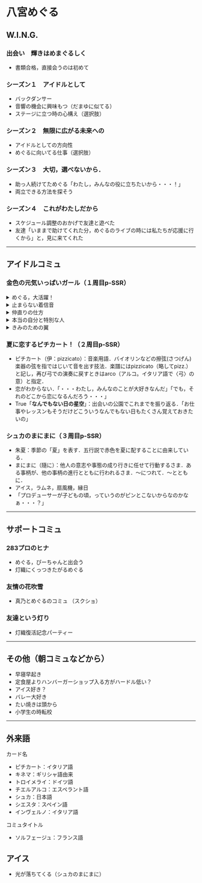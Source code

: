 # 八宮めぐる

## W.I.N.G.

### 出会い　輝きはめまぐるしく
- 書類合格，直接会うのは初めて

### シーズン１　アイドルとして
- バックダンサー
- 音響の機会に興味もつ（だまゆに似てる）
- ステージに立つ時の心構え（選択肢）

### シーズン２　無限に広がる未来への
- アイドルとしての方向性
- めぐるに向いてる仕事（選択肢）

### シーズン３　大切，選べないから．
- 助っ人続けてためぐる「わたし，みんなの役に立ちたいから・・・！」
- 両立できる方法を探そう

### シーズン４　これがわたしだから
- スケジュール調整のおかげで友達と遊べた
- 友達「いままで助けてくれた分，めぐるのライブの時には私たちが応援に行くから」と，見に来てくれた

---

## アイドルコミュ

### 金色の元気いっぱいガール（１周目p-SSR）
<details><summary>めぐる，大活躍！</summary><div>

</div></details>

<details><summary>止まらない着信音</summary><div>

</div></details>
<details><summary>仲直りの仕方</summary><div>

</div></details>
<details><summary>本当の自分と特別な人</summary><div>

- 「わたしはプロデューサーが思ってるよりずっと臆病で・・・」
- 選択肢「そんなこと言ってると，誤解されるぞ」→「プロデューサーだから言ったんだもん」

</div></details>

<details><summary>きみのための翼</summary><div>

</div></details>

### 夏に恋するピチカート！（２周目p-SSR）
- ピチカート（伊：pizzicato）：音楽用語．バイオリンなどの擦弦(さつげん)楽器の弦を指ではじいて音を出す技法．楽譜にはpizzicato（略してpizz.）と記し，再び弓での演奏に戻すときはarco（アルコ。イタリア語で〈弓〉の意）と指定．
- 恋がわからない．「・・・わたし，みんなのことが大好きなんだ」「でも，それのどこから恋になるんだろう・・・」
- True「**なんでもない日の星空**」：出会いの公園でこれまでを振り返る．「お仕事やレッスンもそうだけどこういうなんでもない日もたくさん覚えておきたいの」

### シュカのまにまに（３周目p-SSR）
- 朱夏：季節の「夏」を表す．五行説で赤色を夏に配することに由来している．
- まにまに（隨に）：他人の意志や事態の成り行きに任せて行動するさま．ある事柄が、他の事柄の進行とともに行われるさま．〜につれて．〜とともに．
- アイス，ラムネ，扇風機，縁日
- 「プロデューサーが子どもの頃，っていうのがピンとこないからなのかなぁ・・・？」

---

## サポートコミュ

### 283プロのヒナ
- めぐる，ぴーちゃんと出会う
- 灯織にくっつきたがるめぐる

### 友情の花吹雪
- 真乃とめぐるのコミュ
（スクショ）

### 友達という灯り
- 灯織復活記念パーティー

---

## その他（朝コミュなどから）
- 早寝早起き
- 定食屋よりハンバーガーショップ入る方がハードル低い？
- アイス好き？
- バレー大好き
- たい焼きは頭から
- 小学生の時転校

---

## 外来語
カード名
- ピチカート：イタリア語
- キネマ：ギリシャ語由来
- トロイメライ：ドイツ語
- チエルアルコ：エスペラント語
- シュカ：日本語
- シエスタ：スペイン語
- インヴェルノ：イタリア語

コミュタイトル
- ソルフェージュ：フランス語

## アイス
- 光が落ちてくる（シュカのまにまに）

<!--stackedit_data:
eyJoaXN0b3J5IjpbLTIwODYxNDQzNTksLTY0NzE2MTgxLC0zMj
kzMDQwNDhdfQ==
-->